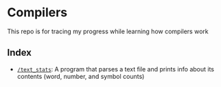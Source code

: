 # Compilers

This repo is for tracing my progress while learning how compilers work

## Index
- [`/text_stats`](text_stats/main.cpp): A program that parses a text file and prints info about its contents (word, number, and symbol counts)
